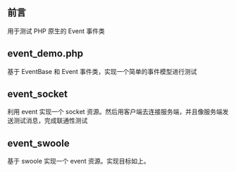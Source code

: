 ## 前言

用于测试 PHP 原生的 Event 事件类

## event_demo.php

基于 EventBase 和 Event 事件类，实现一个简单的事件模型进行测试

## event_socket

利用 event 实现一个 socket 资源。然后用客户端去连接服务端，并且像服务端发送测试消息，完成联通性测试

## event_swoole

基于 swoole 实现一个 event 资源。实现目标如上。